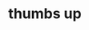 ---
layout: smileys&emotion
title: thumbs up
emoji: thumbs_up
permalink: 👍.html
image: assets/img/3moji/thumbs_up.png
---